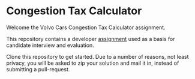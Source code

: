 # Congestion Tax Calculator

Welcome the Volvo Cars Congestion Tax Calculator assignment.

This repository contains a developer [assignment](ASSIGNMENT.md) used as a basis for candidate interview and evaluation.

Clone this repository to get started. Due to a number of reasons, not least privacy, you will be asked to zip your solution and mail it in, instead of submitting a pull-request.
